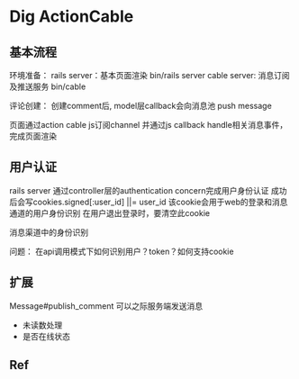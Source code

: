 # Dig ActionCable

## 基本流程

环境准备：
rails server：基本页面渲染
bin/rails server
cable server: 消息订阅及推送服务
bin/cable

评论创建：
创建comment后, model层callback会向消息池 push message

页面通过action cable js订阅channel
并通过js callback handle相关消息事件，完成页面渲染

## 用户认证

rails server 通过controller层的authentication concern完成用户身份认证
成功后会写cookies.signed[:user_id] ||= user_id
该cookie会用于web的登录和消息通道的用户身份识别
在用户退出登录时，要清空此cookie

消息渠道中的身份识别

问题：
在api调用模式下如何识别用户？token？如何支持cookie

## 扩展

Message#publish_comment 可以之际服务端发送消息

* 未读数处理
* 是否在线状态

## Ref

